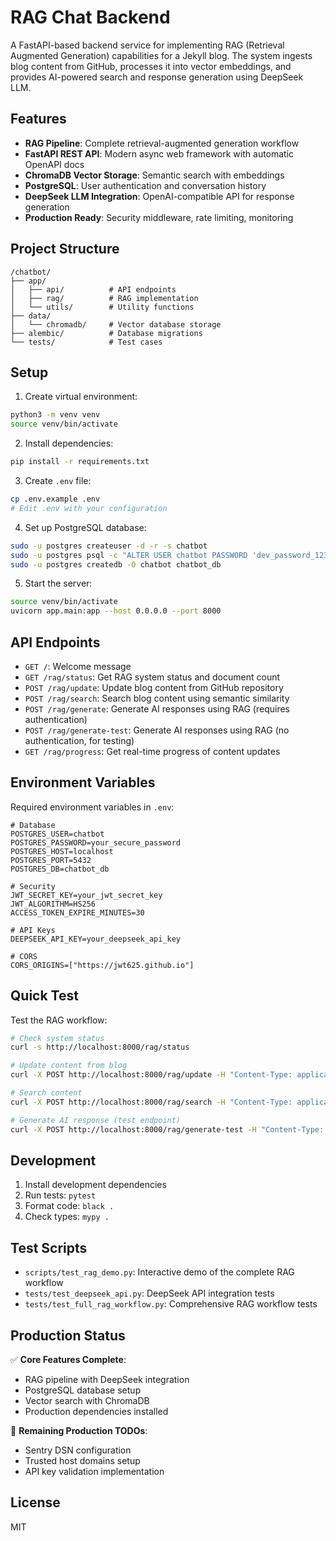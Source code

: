 # RAG Chat Backend

A FastAPI-based backend service for implementing RAG (Retrieval Augmented Generation) capabilities for a Jekyll blog. The system ingests blog content from GitHub, processes it into vector embeddings, and provides AI-powered search and response generation using DeepSeek LLM.

## Features

- **RAG Pipeline**: Complete retrieval-augmented generation workflow
- **FastAPI REST API**: Modern async web framework with automatic OpenAPI docs
- **ChromaDB Vector Storage**: Semantic search with embeddings
- **PostgreSQL**: User authentication and conversation history
- **DeepSeek LLM Integration**: OpenAI-compatible API for response generation
- **Production Ready**: Security middleware, rate limiting, monitoring

## Project Structure

```
/chatbot/
├── app/
│   ├── api/          # API endpoints
│   ├── rag/          # RAG implementation
│   └── utils/        # Utility functions
├── data/
│   └── chromadb/     # Vector database storage
├── alembic/          # Database migrations
└── tests/            # Test cases
```

## Setup

1. Create virtual environment:
```bash
python3 -m venv venv
source venv/bin/activate
```

2. Install dependencies:
```bash
pip install -r requirements.txt
```

3. Create `.env` file:
```bash
cp .env.example .env
# Edit .env with your configuration
```

4. Set up PostgreSQL database:
```bash
sudo -u postgres createuser -d -r -s chatbot
sudo -u postgres psql -c "ALTER USER chatbot PASSWORD 'dev_password_123';"
sudo -u postgres createdb -O chatbot chatbot_db
```

5. Start the server:
```bash
source venv/bin/activate
uvicorn app.main:app --host 0.0.0.0 --port 8000
```

## API Endpoints

- `GET /`: Welcome message
- `GET /rag/status`: Get RAG system status and document count
- `POST /rag/update`: Update blog content from GitHub repository
- `POST /rag/search`: Search blog content using semantic similarity
- `POST /rag/generate`: Generate AI responses using RAG (requires authentication)
- `POST /rag/generate-test`: Generate AI responses using RAG (no authentication, for testing)
- `GET /rag/progress`: Get real-time progress of content updates

## Environment Variables

Required environment variables in `.env`:

```env
# Database
POSTGRES_USER=chatbot
POSTGRES_PASSWORD=your_secure_password
POSTGRES_HOST=localhost
POSTGRES_PORT=5432
POSTGRES_DB=chatbot_db

# Security
JWT_SECRET_KEY=your_jwt_secret_key
JWT_ALGORITHM=HS256
ACCESS_TOKEN_EXPIRE_MINUTES=30

# API Keys
DEEPSEEK_API_KEY=your_deepseek_api_key

# CORS
CORS_ORIGINS=["https://jwt625.github.io"]
```

## Quick Test

Test the RAG workflow:

```bash
# Check system status
curl -s http://localhost:8000/rag/status

# Update content from blog
curl -X POST http://localhost:8000/rag/update -H "Content-Type: application/json" -d '{"most_recent_only": true}'

# Search content
curl -X POST http://localhost:8000/rag/search -H "Content-Type: application/json" -d '{"query": "quantum cryptography", "limit": 3}'

# Generate AI response (test endpoint)
curl -X POST http://localhost:8000/rag/generate-test -H "Content-Type: application/json" -d '{"query": "What are the latest developments in quantum cryptography?", "context_limit": 3}'
```

## Development

1. Install development dependencies
2. Run tests: `pytest` 
3. Format code: `black .`
4. Check types: `mypy .`

## Test Scripts

- `scripts/test_rag_demo.py`: Interactive demo of the complete RAG workflow
- `tests/test_deepseek_api.py`: DeepSeek API integration tests
- `tests/test_full_rag_workflow.py`: Comprehensive RAG workflow tests

## Production Status

✅ **Core Features Complete**:
- RAG pipeline with DeepSeek integration
- PostgreSQL database setup
- Vector search with ChromaDB
- Production dependencies installed

🔄 **Remaining Production TODOs**:
- Sentry DSN configuration
- Trusted host domains setup  
- API key validation implementation

## License

MIT 
